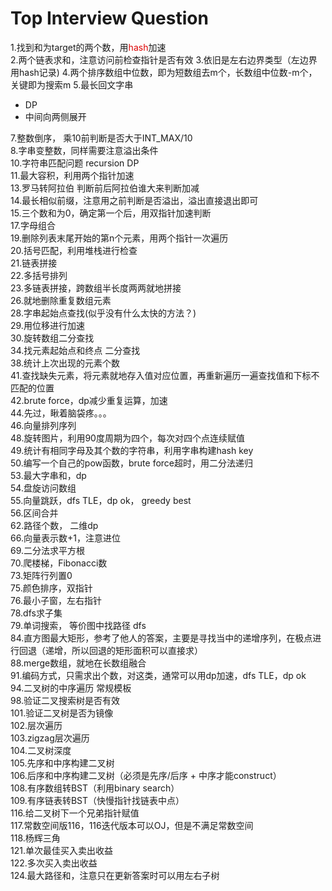 # Top Interview Question
1.找到和为target的两个数，用<font color="#dd0000">hash</font>加速   
2.两个链表求和，注意访问前检查指针是否有效
3.依旧是左右边界类型（左边界用hash记录)
4.两个排序数组中位数，即为短数组去m个，长数组中位数-m个，关键即为搜索m
5.最长回文字串
  + DP
  + 中间向两侧展开  

7.整数倒序， 乘10前判断是否大于INT_MAX/10   
8.字串变整数，同样需要注意溢出条件   
10.字符串匹配问题 recursion DP  
11.最大容积，利用两个指针加速  
13.罗马转阿拉伯 判断前后阿拉伯谁大来判断加减  
14.最长相似前缀，注意用之前判断是否溢出，溢出直接退出即可  
15.三个数和为0，确定第一个后，用双指针加速判断  
17.字母组合   
19.删除列表末尾开始的第n个元素，用两个指针一次遍历   
20.括号匹配，利用堆栈进行检查   
21.链表拼接   
22.多括号排列   
23.多链表拼接，跨数组半长度两两就地拼接   
26.就地删除重复数组元素   
28.字串起始点查找(似乎没有什么太快的方法？)      
29.用位移进行加速   
30.旋转数组二分查找   
34.找元素起始点和终点 二分查找   
38.统计上次出现的元素个数   
41.查找缺失元素，将元素就地存入值对应位置，再重新遍历一遍查找值和下标不匹配的位置      
42.brute force，dp减少重复运算，加速   
44.先过，瞅着脑袋疼。。。   
46.向量排列序列   
48.旋转图片，利用90度周期为四个，每次对四个点连续赋值   
49.统计有相同字母及其个数的字符串，利用字串构建hash key   
50.编写一个自己的pow函数，brute force超时，用二分法递归   
53.最大字串和，dp   
54.盘旋访问数组      
55.向量跳跃，dfs TLE，dp ok， greedy best   
56.区间合并   
62.路径个数， 二维dp   
66.向量表示数+1，注意进位   
69.二分法求平方根   
70.爬楼梯，Fibonacci数   
73.矩阵行列置0    
75.颜色排序，双指针   
76.最小子窗，左右指针   
78.dfs求子集   
79.单词搜索， 等价图中找路径 dfs      
84.直方图最大矩形，参考了他人的答案，主要是寻找当中的递增序列，在极点进行回退（递增，所以回退的矩形面积可以直接求）   
88.merge数组，就地在长数组融合    
91.编码方式，只需求出个数，对这类，通常可以用dp加速，dfs TLE，dp ok   
94.二叉树的中序遍历 常规模板   
98.验证二叉搜索树是否有效   
101.验证二叉树是否为镜像   
102.层次遍历   
103.zigzag层次遍历   
104.二叉树深度   
105.先序和中序构建二叉树   
106.后序和中序构建二叉树（必须是先序/后序 + 中序才能construct）   
108.有序数组转BST（利用binary search）   
109.有序链表转BST（快慢指针找链表中点）   
116.给二叉树下一个兄弟指针赋值   
117.常数空间版116，116迭代版本可以OJ，但是不满足常数空间   
118.杨辉三角   
121.单次最佳买入卖出收益   
122.多次买入卖出收益   
124.最大路径和，注意只在更新答案时可以用左右子树   
